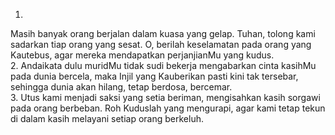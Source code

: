 1.
Masih banyak orang berjalan dalam kuasa yang gelap.
Tuhan, tolong kami sadarkan tiap orang yang sesat.
O, berilah keselamatan pada orang yang Kautebus,
agar mereka mendapatkan perjanjianMu yang kudus.
<br>
2.
Andaikata dulu muridMu tidak sudi bekerja
mengabarkan cinta kasihMu pada dunia bercela,
maka Injil yang Kauberikan pasti kini tak tersebar,
sehingga dunia akan hilang, tetap berdosa, bercemar.
<br>
3.
Utus kami menjadi saksi yang setia beriman,
mengisahkan kasih sorgawi pada orang berbeban.
Roh Kuduslah yang mengurapi, agar kami tetap tekun
di dalam kasih melayani setiap orang berkeluh.